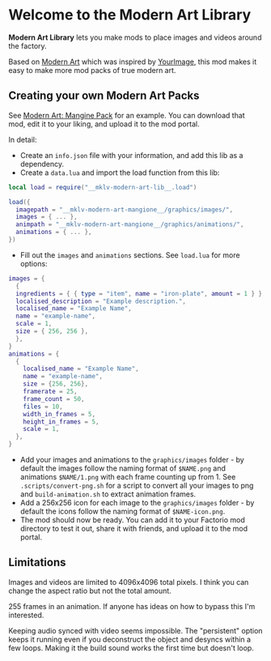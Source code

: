 # Welcome to the Modern Art Library

**Modern Art Library** lets you make mods to place images and videos around the factory.

Based on [Modern Art](https://mods.factorio.com/mod/ModernArt) which was inspired by [YourImage](https://mods.factorio.com/mod/YourImage), this mod makes it easy to make more mod packs of true modern art.

## Creating your own Modern Art Packs

See [Modern Art: Mangine Pack](https://mods.factorio.com/mod/mklv-modern-art-mangione) for an example. You can download that mod, edit it to your liking, and upload it to the mod portal.

In detail:

- Create an `info.json` file with your information, and add this lib as a dependency.
- Create a `data.lua` and import the load function from this lib:

```lua
local load = require("__mklv-modern-art-lib__.load")

load({
  imagepath = "__mklv-modern-art-mangione__/graphics/images/",
  images = { ... },
  animpath = "__mklv-modern-art-mangione__/graphics/animations/",
  animations = { ... },
})
```

- Fill out the `images` and `animations` sections. See `load.lua` for more options:

```lua
images = {
  {
  ingredients = { { type = "item", name = "iron-plate", amount = 1 } },
  localised_description = "Example description.",
  localised_name = "Example Name",
  name = "example-name",
  scale = 1,
  size = { 256, 256 },
  },
}
animations = {
  {
    localised_name = "Example Name",
    name = "example-name",
    size = {256, 256},
    framerate = 25,
    frame_count = 50,
    files = 10,
    width_in_frames = 5,
    height_in_frames = 5,
    scale = 1,
  },
}
```

- Add your images and animations to the `graphics/images` folder - by default the images follow the naming format of `$NAME.png` and animations `$NAME/1.png` with each frame counting up from 1. See `.scripts/convert-png.sh` for a script to convert all your images to png and `build-animation.sh` to extract animation frames.
- Add a 256x256 icon for each image to the `graphics/images` folder - by default the icons follow the naming format of `$NAME-icon.png`.
- The mod should now be ready. You can add it to your Factorio mod directory to test it out, share it with friends, and upload it to the mod portal.

## Limitations

Images and videos are limited to 4096x4096 total pixels. I think you can change the aspect ratio but not the total amount.

255 frames in an animation. If anyone has ideas on how to bypass this I'm interested.

Keeping audio synced with video seems impossible. The "persistent" option keeps it running even if you deconstruct the object and desyncs within a few loops. Making it the build sound works the first time but doesn't loop.
